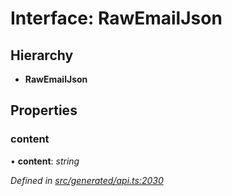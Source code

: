# Interface: RawEmailJson

## Hierarchy

* **RawEmailJson**

## Properties

###  content

• **content**: *string*

*Defined in [src/generated/api.ts:2030](https://github.com/mailslurp/mailslurp-client-ts-js/blob/9736ebe/src/generated/api.ts#L2030)*

